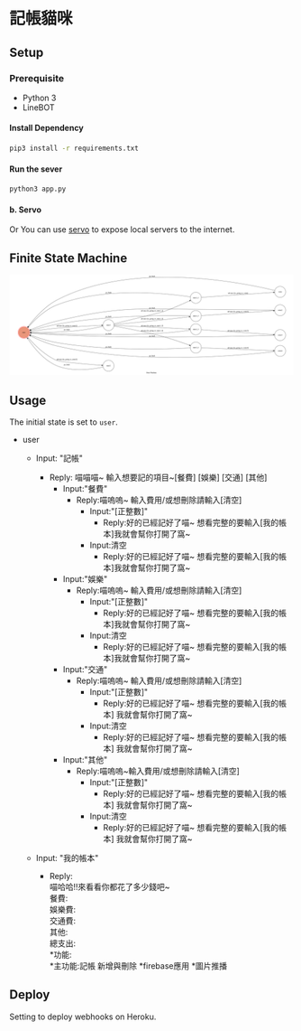 # 記帳貓咪


## Setup

### Prerequisite
* Python 3
* LineBOT

#### Install Dependency
```sh
pip3 install -r requirements.txt
```



#### Run the sever

```sh
python3 app.py
```

#### b. Servo

Or You can use [servo](http://serveo.net/) to expose local servers to the internet.


## Finite State Machine
![fsm](./fsm.png)

## Usage
The initial state is set to `user`.


* user
	* Input: "記帳"
		* Reply: 喵喵喵~ 輸入想要記的項目~[餐費]  [娛樂]  [交通]  [其他]   
			* Input:"餐費"   
				* Reply:喵嗚嗚~ 輸入費用/或想刪除請輸入[清空]   
					* Input:"[正整數]"   
						* Reply:好的已經記好了喵~ 想看完整的要輸入[我的帳本]我就會幫你打開了窩~   
					* Input:清空   
						* Reply:好的已經記好了喵~ 想看完整的要輸入[我的帳本]我就會幫你打開了窩~   
			* Input:"娛樂"   
				* Reply:喵嗚嗚~ 輸入費用/或想刪除請輸入[清空]   
					* Input:"[正整數]"   
						* Reply:好的已經記好了喵~ 想看完整的要輸入[我的帳本]我就會幫你打開了窩~   
					* Input:清空   
						* Reply:好的已經記好了喵~ 想看完整的要輸入[我的帳本]我就會幫你打開了窩~   
			* Input:"交通"   
				* Reply:喵嗚嗚~ 輸入費用/或想刪除請輸入[清空]   
					* Input:"[正整數]"   
						* Reply:好的已經記好了喵~ 想看完整的要輸入[我的帳本] 我就會幫你打開了窩~   
					* Input:清空   
						* Reply:好的已經記好了喵~ 想看完整的要輸入[我的帳本] 我就會幫你打開了窩~   
			* Input:"其他"   
				* Reply:喵嗚嗚~輸入費用/或想刪除請輸入[清空]   
					* Input:"[正整數]"   
						* Reply:好的已經記好了喵~ 想看完整的要輸入[我的帳本] 我就會幫你打開了窩~   
					* Input:清空   
						* Reply:好的已經記好了喵~ 想看完整的要輸入[我的帳本] 我就會幫你打開了窩~   
						
					

	* Input: "我的帳本"
		* Reply:    
		喵哈哈!!來看看你都花了多少錢吧~   
		餐費:   
		娛樂費:   
		交通費:   
		其他:   
		總支出:   
	*功能:   
		*主功能:記帳 新增與刪除
		*firebase應用
		*圖片推播

## Deploy
Setting to deploy webhooks on Heroku.




